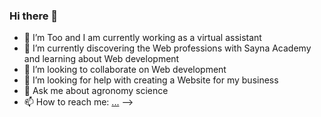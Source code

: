 ### Hi there 👋

- 🔭 I’m Too and I am currently working as a virtual assistant
- 🌱 I’m currently discovering the Web professions with Sayna Academy and learning about Web development
- 👯 I’m looking to collaborate on Web development
- 🤔 I’m looking for help with creating a Website for my business
- 💬 Ask me about agronomy science
- 📫 How to reach me: [...](https://www.linkedin.com/in/tolojanahary-randrianajaina-166525180/)
-->
